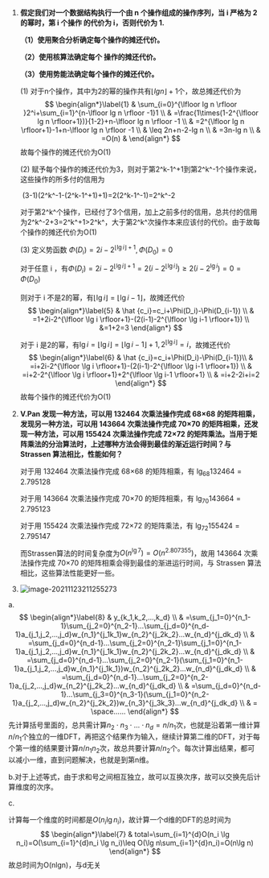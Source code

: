1. **假定我们对一个数据结构执行一个由 n 个操作组成的操作序列，当 i 严格为 2 的幂时，第 i 个操作 的代价为 i，否则代价为 1.** 

   **（1）使用聚合分析确定每个操作的摊还代价。**

   **（2）使用核算法确定每个 操作的摊还代价。**

   **（3）使用势能法确定每个操作的摊还代价。** 

   (1) 对于n个操作，其中为2的幂的操作共有$\lfloor lg n \rfloor +1$个，故总摊还代价为
   $$
   \begin{align*}\label{1}
   & \sum_{i=0}^{\lfloor lg n \rfloor }2^i+\sum_{i=1}^{n-\lfloor lg n \rfloor -1}1 \\
   & =\frac{1\times(1-2^{\lfloor lg n \rfloor+1})}{1-2}+n-\lfloor lg n \rfloor -1 \\
   & =2^{\lfloor lg n \rfloor+1}-1+n-\lfloor lg n \rfloor -1 \\
   & \leq 2n+n-2-lg n	\\
   & =3n-lg n \\
   & =O(n)
   & \end{align*}
   $$
   故每个操作的摊还代价为O(1)

   

   (2) 赋予每个操作的摊还代价为3，则对于第2^k-1^+1到第2^k^-1个操作来说，这些操作的所多付的信用为

   ​												(3-1)(2^k^-1-(2^k-1^+1)+1)=2(2^k-1^-1)=2^k^-2 

   对于第2^k^个操作，已经付了3个信用，加上之前多付的信用，总共付的信用为2^k^-2+3=2^k^+1>2^k^，大于第2^k^次操作本来应该付的代价。由于故每个操作的摊还代价为O(1)

   

   (3) 定义势函数 $\Phi(D_i)=2i-2^{\lfloor \lg i \rfloor+1},\Phi(D_0)=0$

   对于任意 i ，有$\Phi(D_i)=2i-2^{\lfloor \lg i \rfloor+1}=2(i-2^{\lfloor \lg i \rfloor})\geq 2(i-2^{\lg i})=0=\Phi(D_0)$

   则对于 i 不是2的幂，有$\lfloor \lg i \rfloor=\lfloor \lg i-1 \rfloor$，故摊还代价 
   $$
   \begin{align*}\label{5}
   & \hat {c_i}=c_i+\Phi(D_i)-\Phi(D_{i-1}) \\
   & =1+2i-2^{\lfloor \lg i \rfloor+1}-(2(i-1)-2^{\lfloor \lg i-1 \rfloor+1}) \\
   &=1+2=3
   \end{align*}
   $$
   

   对于 i 是2的幂，有$\lg i=\lfloor \lg i \rfloor=\lfloor \lg i-1 \rfloor+1,2^{\lfloor \lg i \rfloor}=i$，故摊还代价 
   $$
   \begin{align*}\label{6}
   & \hat {c_i}=c_i+\Phi(D_i)-\Phi(D_{i-1})\\
   & =i+2i-2^{\lfloor \lg i \rfloor+1}-(2(i-1)-2^{\lfloor \lg i-1 \rfloor+1}) \\
   & =i+2-2^{\lfloor \lg i \rfloor+1}+2^{\lfloor \lg i-1 \rfloor+1} \\
   & =i+2-2i+i=2
   \end{align*}
   $$
   故每个操作的摊还代价为O(1)

   

2. **V.Pan 发现一种方法，可以用 132464 次乘法操作完成 68×68 的矩阵相乘，发现另一种方法，可以用 143664 次乘法操作完成 70×70 的矩阵相乘，还发现一种方法，可以用 155424 次乘法操作完成 72×72 的矩阵乘法。当用于矩阵乘法的分治算法时，上述哪种方法会得到最佳的渐近运行时间？与 Strassen 算法相比，性能如何？**

   对于用 132464 次乘法操作完成 68×68 的矩阵相乘，有 $\lg_{68}132464=2.795128$

   对于用 143664 次乘法操作完成 70×70 的矩阵相乘，有 $\lg_{70}143664=2.795123$

   对于用 155424 次乘法操作完成 72×72 的矩阵乘法，有 $\lg_{72}155424=2.795147$

   而Strassen算法的时间复杂度为$O(n^{\lg 7})=O(n^{2.807355})$，故用 143664 次乘法操作完成 70×70 的矩阵相乘会得到最佳的渐进运行时间，与 Strassen 算法相比，这些算法性能更好一些。

   

3. ![image-20211123211255273](C:\Users\Eiffel\AppData\Roaming\Typora\typora-user-images\image-20211123211255273.png)

a.
$$
\begin{align*}\label{8}
& y_{k_1,k_2,...,k_d} \\
& =\sum_{j_1=0}^{n_1-1}\sum_{j_2=0}^{n_2-1}...\sum_{j_d=0}^{n_d-1}a_{j_1,j_2,...,j_d}w_{n_1}^{j_1k_1}w_{n_2}^{j_2k_2}...w_{n_d}^{j_dk_d} \\
& =\sum_{j_d=0}^{n_d-1}...\sum_{j_2=0}^{n_2-1}\sum_{j_1=0}^{n_1-1}a_{j_1,j_2,...,j_d}w_{n_1}^{j_1k_1}w_{n_2}^{j_2k_2}...w_{n_d}^{j_dk_d} \\
& =\sum_{j_d=0}^{n_d-1}...\sum_{j_2=0}^{n_2-1}(\sum_{j_1=0}^{n_1-1}a_{j_1,j_2,...,j_d}w_{n_1}^{j_1k_1})w_{n_2}^{j_2k_2}...w_{n_d}^{j_dk_d} \\
& =\sum_{j_d=0}^{n_d-1}...\sum_{j_2=0}^{n_2-1}a_{j_2,...,j_d}w_{n_2}^{j_2k_2}...w_{n_d}^{j_dk_d} \\
& =\sum_{j_d=0}^{n_d-1}...\sum_{j_3=0}^{n_3-1}(\sum_{j_1=0}^{n_2-1}a_{j_2,...,j_d}w_{n_2}^{j_2k_2})w_{n_3}^{j_3k_3}...w_{n_d}^{j_dk_d} \\
& = \space......
\end{align*}
$$
先计算括号里面的，总共需计算$n_2 \cdot n_3\cdot...\cdot n_d=n/n_1$次，也就是沿着第一维计算$n/n_1$个独立的一维DFT，再把这个结果作为输入，继续计算第二维的DFT，对于每个第一维的结果要计算$n/n_1n_2$次，故总共要计算$n/n_2$个。每次计算出结果，都可以减小一维，直到问题解决，也就是到第n维。



b.对于上述等式，由于求和号之间相互独立，故可以互换次序，故可以交换先后计算维度的次序。



c.

计算每一个维度的时间都是$O(n_i\lg n_i)$，故计算一个d维的DFT的总时间为
$$
\begin{align*}\label{7}
& total=\sum_{i=1}^{d}O(n_i \lg n_i)=O(\sum_{i=1}^{d}n_i \lg n_i)\leq O(\lg n\sum_{i=1}^{d}n_i)=O(n\lg n)
\end{align*}
$$
故总时间为O(nlgn)，与d无关
